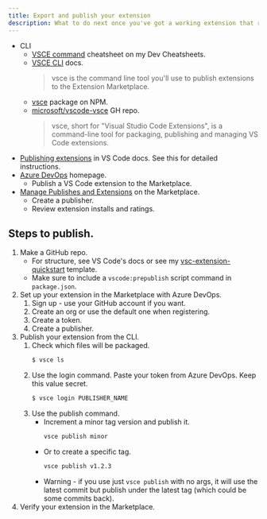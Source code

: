 ```yaml
---
title: Export and publish your extension
description: What to do next once you've got a working extension that runs in debug mode
---
```


- CLI
    - [VSCE command](https://michaelcurrin.github.io/dev-cheatsheets/cheatsheets/other/vscode-extensions/vsce-command.html) cheatsheet on my Dev Cheatsheets.
    - [VSCE CLI](https://vscode-docs.readthedocs.io/en/latest/tools/vscecli/) docs.
        > vsce is the command line tool you'll use to publish extensions to the Extension Marketplace.
    - [vsce](https://www.npmjs.com/package/vsce) package on NPM.
    - [microsoft/vscode-vsce](https://github.com/microsoft/vscode-vsce) GH repo.
        > vsce, short for "Visual Studio Code Extensions", is a command-line tool for packaging, publishing and managing VS Code extensions.
- [Publishing extensions](https://code.visualstudio.com/api/working-with-extensions/publishing-extension) in VS Code docs. See this for detailed instructions.
- [Azure DevOps](https://dev.azure.com) homepage.
    - Publish a VS Code extension to the Marketplace. 
- [Manage Publishes and Extensions](https://marketplace.visualstudio.com/manage) on the Marketplace.
    - Create a publisher.
    - Review extension installs and ratings.
    

## Steps to publish.

1. Make a GitHub repo.
    - For structure, see VS Code's docs or see my [vsc-extension-quickstart](https://github.com/MichaelCurrin/vsc-extension-quickstart) template.
    - Make sure to include a `vscode:prepublish` script command in `package.json`.
1. Set up your extension in the Marketplace with Azure DevOps.
    1. Sign up - use your GitHub account if you want.
    1. Create an org or use the default one when registering.
    1. Create a token.
    1. Create a publisher.
1. Publish your extension from the CLI.
    1. Check which files will be packaged.
        ```sh
        $ vsce ls
        ```
    1. Use the login command. Paste your token from Azure DevOps. Keep this value secret.
        ```sh
        $ vsce login PUBLISHER_NAME
        ```
    1. Use the publish command.
        - Increment a minor tag version and publish it. 
            ```sh
            vsce publish minor
            ```
        - Or to create a specific tag.
            ```sh
            vsce publish v1.2.3
            ```
        - Warning - if you use just `vsce publish` with no args, it will use the latest commit but publish under the latest tag (which could be some commits back).
1. Verify your extension in the Marketplace.
